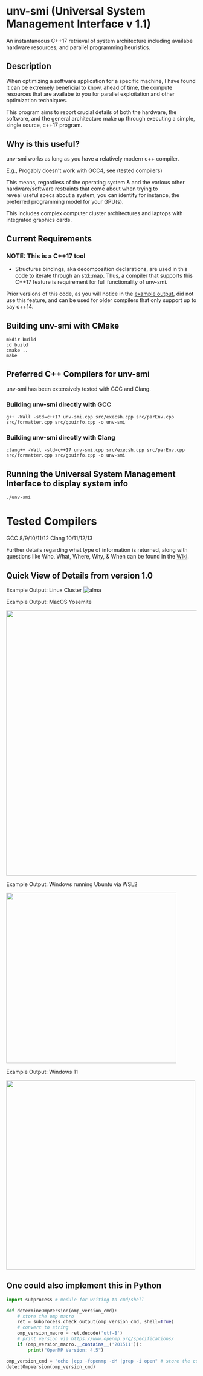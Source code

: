 # unv-smi (Universal System Management Interface v 1.1)
An instantaneous C++17 retrieval of system architecture including availabe hardware resources, and parallel
programming heuristics.

## Description 
When optimizing a software application for a specific machine, I have found it can be extremely beneficial to know, ahead
of time, the compute resources that are availabe to you for parallel exploitation and other optimization techniques. 

This program aims to report crucial details of both the hardware, the software, and the general architecture make up
through executing a simple, single source, c++17 program. 

## Why is this useful? 
unv-smi works as long as you have a relatively modern c++ compiler. 

E.g., Progably doesn't work with GCC4, see (tested compilers)

This means, regardless of the operating system & and the various other hardware/software restraints that come about when trying to  
reveal useful specs about a system, you can identify for instance, the preferred programming model for your GPU(s).  

This includes complex computer cluster architectures and laptops with integrated graphics cards.  

## Current Requirements 
### NOTE: This is a C++17 tool 
* Structures bindings, aka decomposition declarations, are used in this code to iterate through an std::map. Thus, a
compiler that supports this C++17 feature is requirement for full functionality of unv-smi.

Prior versions of this code, as you will notice in the [example
output](https://github.com/tommygorham/unv-smi/tree/dev-linux/example-output), did not use this feature, and can be used
for older compilers that only support up to say c++14. 

## Building unv-smi with CMake 

```
mkdir build
cd build 
cmake .. 
make 

``` 

## Preferred C++ Compilers for unv-smi  
unv-smi has been extensively tested with GCC and Clang. 


### Building unv-smi directly with GCC 

``` 
g++ -Wall -std=c++17 unv-smi.cpp src/execsh.cpp src/parEnv.cpp src/formatter.cpp src/gpuinfo.cpp -o unv-smi  
```

### Building unv-smi directly with Clang 

```
clang++ -Wall -std=c++17 unv-smi.cpp src/execsh.cpp src/parEnv.cpp src/formatter.cpp src/gpuinfo.cpp -o unv-smi  
```

## Running the Universal System Management Interface to display system info

```
./unv-smi
```

# Tested Compilers 
GCC 8/9/10/11/12 
Clang 10/11/12/13

Further details regarding what type of information is returned, along with questions like Who, What, Where, Why, & When can be found in the [Wiki](https://github.com/tommygorham/unv-smi/wiki).

## Quick View of Details from version 1.0 
Example Output: Linux Cluster 
![alma](https://user-images.githubusercontent.com/38857089/182499028-874afbb4-1aa8-4868-95e4-429ae76ddba1.png)

Example Output: MacOS Yosemite

<img src="https://github.com/tommygorham/unv-smi/blob/main/example-output/apple-macosx/MacOSX_Yosemite.png" height="700px" /> 

Example Output: Windows running Ubuntu via WSL2

<img src="https://github.com/tommygorham/unv-smi/blob/main/example-output/wsl2/Ubuntu20.04LTS.png" height="450px" /> 

Example Output: Windows 11

<img src ="https://github.com/tommygorham/unv-smi/blob/main/example-output/ms-windows/WinPro11.png" height="500px" /> 


## One could also implement this in Python 

```python 
import subprocess # module for writing to cmd/shell 

def determineOmpVersion(omp_version_cmd):
    # store the omp macro 
    ret = subprocess.check_output(omp_version_cmd, shell=True) 
    # convert to string 
    omp_version_macro = ret.decode('utf-8')
    # print version via https://www.openmp.org/specifications/
    if (omp_version_macro.__contains__('201511')): 
        print("OpenMP Version: 4.5") 

omp_version_cmd = "echo |cpp -fopenmp -dM |grep -i open" # store the command to get the omp macro
detectOmpVersion(omp_version_cmd) 
```
